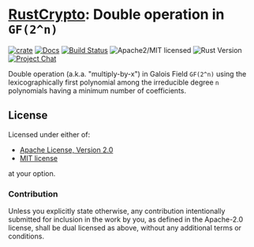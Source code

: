 # [RustCrypto]: Double operation in `GF(2^n)`

[![crate][crate-image]][crate-link]
[![Docs][docs-image]][docs-link]
[![Build Status][build-image]][build-link]
![Apache2/MIT licensed][license-image]
![Rust Version][rustc-image]
[![Project Chat][chat-image]][chat-link]

Double operation (a.k.a. "multiply-by-x") in Galois Field `GF(2^n)` using
the lexicographically first polynomial among the irreducible degree `n` polynomials
having a minimum number of coefficients.

## License

Licensed under either of:

 * [Apache License, Version 2.0](http://www.apache.org/licenses/LICENSE-2.0)
 * [MIT license](http://opensource.org/licenses/MIT)

at your option.

### Contribution

Unless you explicitly state otherwise, any contribution intentionally submitted for inclusion in the work by you, as defined in the Apache-2.0 license, shall be dual licensed as above, without any additional terms or conditions.

[//]: # (badges)

[crate-image]: https://img.shields.io/crates/v/dbl.svg?logo=rust
[crate-link]: https://crates.io/crates/dbl
[docs-image]: https://docs.rs/dbl/badge.svg
[docs-link]: https://docs.rs/dbl/
[license-image]: https://img.shields.io/badge/license-Apache2.0/MIT-blue.svg
[rustc-image]: https://img.shields.io/badge/rustc-1.85+-blue.svg
[chat-image]: https://img.shields.io/badge/zulip-join_chat-blue.svg
[chat-link]: https://rustcrypto.zulipchat.com/#narrow/stream/260052-utils
[build-image]: https://github.com/RustCrypto/utils/actions/workflows/dbl.yml/badge.svg?branch=master
[build-link]: https://github.com/RustCrypto/utils/actions/workflows/dbl.yml?query=branch:master

[//]: # (general links)

[RustCrypto]: https://github.com/rustcrypto
